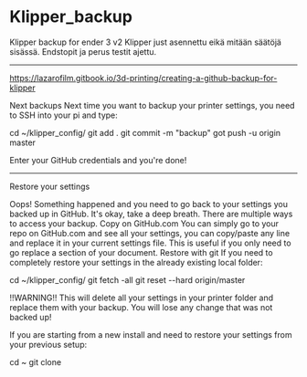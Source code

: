 # Klipper_backup
Klipper backup for ender 3 v2
Klipper just asennettu eikä mitään säätöjä sisässä. Endstopit ja perus testit ajettu.

---

https://lazarofilm.gitbook.io/3d-printing/creating-a-github-backup-for-klipper

Next backups
Next time you want to backup your printer settings, you need to SSH into your pi and type:

cd ~/klipper_config/
git add .
git commit -m "backup"
got push -u origin master

Enter your GitHub credentials and you're done!

----

Restore your settings

Oops! Something happened and you need to go back to your settings you backed up in GitHub. It's okay, take a deep breath. 
There are multiple ways to access your backup. 
Copy on GitHub.com
You can simply go to your repo on GitHub.com and see all your settings, you can copy/paste any line and replace it in your current settings file. This is useful if you only need to go replace a section of your document. 
Restore with git
If you need to completely restore your settings in the already existing local folder: 

cd ~/klipper_config/
git fetch -all
git reset --hard origin/master

!!WARNING!! This will delete all your settings in your printer folder and replace them with your backup. You will lose any change that was not backed up!


If you are starting from a new install and need to restore your settings from your previous setup:

cd ~
git clone <Your-GitHub-Repo-URL>
